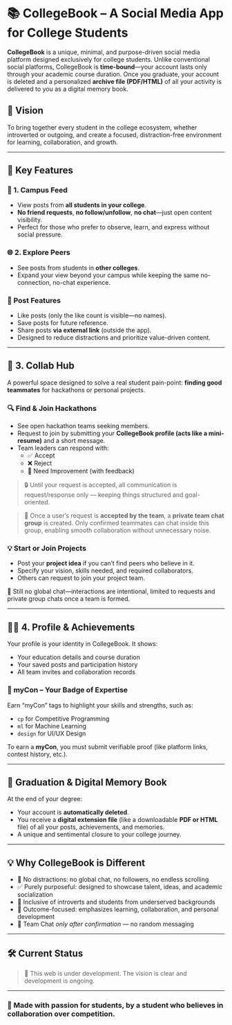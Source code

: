 # 📚 CollegeBook – A Social Media App for College Students

**CollegeBook** is a unique, minimal, and purpose-driven social media platform designed exclusively for college students. Unlike conventional social platforms, CollegeBook is **time-bound**—your account lasts only through your academic course duration. Once you graduate, your account is deleted and a personalized **archive file (PDF/HTML)** of all your activity is delivered to you as a digital memory book.

## 🚀 Vision

To bring together every student in the college ecosystem, whether introverted or outgoing, and create a focused, distraction-free environment for learning, collaboration, and growth.

---

## 📲 Key Features

### 🏫 1. Campus Feed
- View posts from **all students in your college**.
- **No friend requests**, **no follow/unfollow**, **no chat**—just open content visibility.
- Perfect for those who prefer to observe, learn, and express without social pressure.

### 🌐 2. Explore Peers
- See posts from students in **other colleges**.
- Expand your view beyond your campus while keeping the same no-connection, no-chat experience.

### 🔖 Post Features
- Like posts (only the like count is visible—no names).
- Save posts for future reference.
- Share posts **via external link** (outside the app).
- Designed to reduce distractions and prioritize value-driven content.

---

## 🤝 3. Collab Hub

A powerful space designed to solve a real student pain-point: **finding good teammates** for hackathons or personal projects.

### 🔍 Find & Join Hackathons
- See open hackathon teams seeking members.
- Request to join by submitting your **CollegeBook profile (acts like a mini-resume)** and a short message.
- Team leaders can respond with:
  - ✅ Accept
  - ❌ Reject
  - 🔧 Need Improvement (with feedback)

> 🔒 Until your request is accepted, all communication is request/response only — keeping things structured and goal-oriented.

> 💬 Once a user’s request is **accepted by the team**, a **private team chat group** is created. Only confirmed teammates can chat inside this group, enabling smooth collaboration without unnecessary noise.

### 💡 Start or Join Projects
- Post your **project idea** if you can’t find peers who believe in it.
- Specify your vision, skills needed, and required collaborators.
- Others can request to join your project team.

💬 Still no global chat—interactions are intentional, limited to requests and private group chats once a team is formed.

---

## 🙋‍♂️ 4. Profile & Achievements

Your profile is your identity in CollegeBook. It shows:
- Your education details and course duration
- Your saved posts and participation history
- All team invites and collaboration records

### 🏅 myCon – Your Badge of Expertise
Earn “myCon” tags to highlight your skills and strengths, such as:
- `cp` for Competitive Programming
- `ml` for Machine Learning
- `design` for UI/UX Design

To earn a **myCon**, you must submit verifiable proof (like platform links, contest history, etc.).

---

## 🧾 Graduation & Digital Memory Book

At the end of your degree:
- Your account is **automatically deleted**.
- You receive a **digital extension file** (like a downloadable **PDF or HTML** file) of all your posts, achievements, and memories.
- A unique and sentimental closure to your college journey.

---

## 💡 Why CollegeBook is Different

- 🚫 No distractions: no global chat, no followers, no endless scrolling
- ✅ Purely purposeful: designed to showcase talent, ideas, and academic socialization
- 💌 Inclusive of introverts and students from underserved backgrounds
- 🎯 Outcome-focused: emphasizes learning, collaboration, and personal development
- 💬 Team Chat *only after confirmation* — no random messaging

---


## 🛠️ Current Status

> 🚧 This web is under development. The vision is clear and development is ongoing.

---


### 🙌 Made with passion for students, by a student who believes in collaboration over competition.
